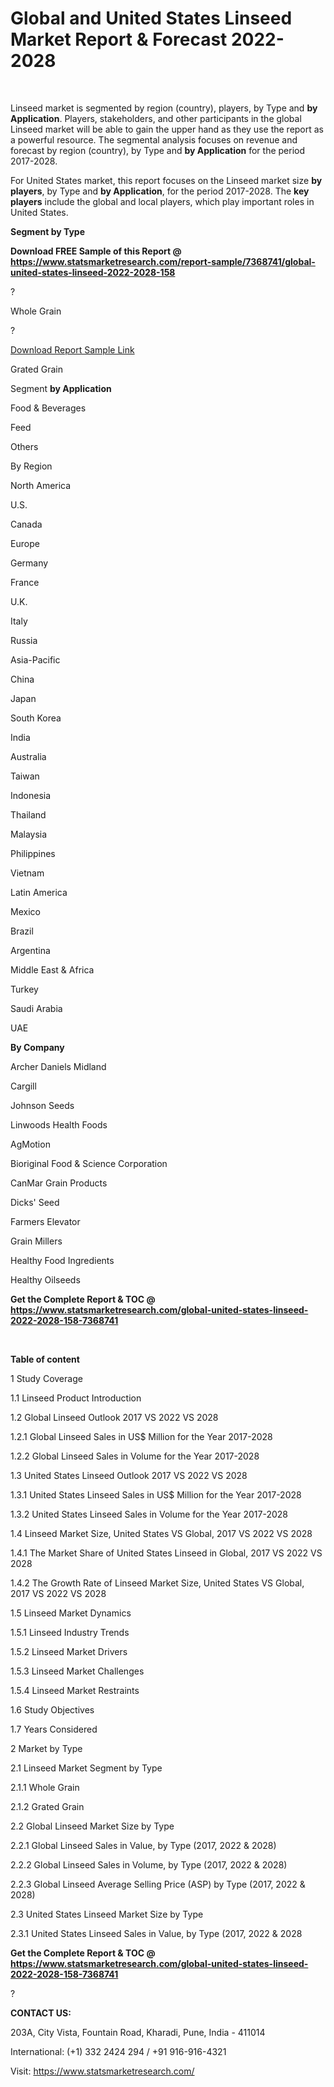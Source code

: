<h1>Global and United States Linseed Market Report & Forecast 2022-2028</h1><br/><p>Linseed market is segmented by region (country), players, by Type and <strong>by Application</strong>. Players, stakeholders, and other participants in the global Linseed market will be able to gain the upper hand as they use the report as a powerful resource. The segmental analysis focuses on revenue and forecast by region (country), by Type and <strong>by Application</strong> for the period 2017-2028.</p>
 
 
 
 <p>For United States market, this report focuses on the Linseed market size <strong>by players</strong>, by Type and <strong>by Application</strong>, for the period 2017-2028. The <strong>key players</strong> include the global and local players, which play important roles in United States.</p>
 
 
 
 <p><strong>Segment by Type</strong></p>
 
 
 
 <div><b>Download FREE Sample of this Report @ <a href="https://www.statsmarketresearch.com/download-free-sample/7368741/global-united-states-linseed-2022-2028-158">https://www.statsmarketresearch.com/report-sample/7368741/global-united-states-linseed-2022-2028-158</a></b></div>
 
 
 
 <p>? </p>
 
 
 
 <p>Whole Grain</p>
 
 
 
 <p>? </p>
 
 
 
 <p><a href="https://www.statsmarketresearch.com/download-free-sample/7368741/global-united-states-linseed-2022-2028-158">Download Report Sample Link</a></p>
 
 
 
 <p>Grated Grain</p>
 
 
 
 <p>Segment <strong>by Application</strong></p>
 
 
 
 <p>Food & Beverages</p>
 
 
 
 <p>Feed</p>
 
 
 
 <p>Others</p>
 
 
 
 <p>By Region</p>
 
 
 
 <p>North America</p>
 
 
 
 <p>U.S.</p>
 
 
 
 <p>Canada</p>
 
 
 
 <p>Europe</p>
 
 
 
 <p>Germany</p>
 
 
 
 <p>France</p>
 
 
 
 <p>U.K.</p>
 
 
 
 <p>Italy</p>
 
 
 
 <p>Russia</p>
 
 
 
 <p>Asia-Pacific</p>
 
 
 
 <p>China</p>
 
 
 
 <p>Japan</p>
 
 
 
 <p>South Korea</p>
 
 
 
 <p>India</p>
 
 
 
 <p>Australia</p>
 
 
 
 <p>Taiwan</p>
 
 
 
 <p>Indonesia</p>
 
 
 
 <p>Thailand</p>
 
 
 
 <p>Malaysia</p>
 
 
 
 <p>Philippines</p>
 
 
 
 <p>Vietnam</p>
 
 
 
 <p>Latin America</p>
 
 
 
 <p>Mexico</p>
 
 
 
 <p>Brazil</p>
 
 
 
 <p>Argentina</p>
 
 
 
 <p>Middle East & Africa</p>
 
 
 
 <p>Turkey</p>
 
 
 
 <p>Saudi Arabia</p>
 
 
 
 <p>UAE</p>
 
 
 
 <p><strong>By Company</strong></p>
 
 
 
 <p>Archer Daniels Midland</p>
 
 
 
 <p>Cargill</p>
 
 
 
 <p>Johnson Seeds</p>
 
 
 
 <p>Linwoods Health Foods</p>
 
 
 
 <p>AgMotion</p>
 
 
 
 <p>Bioriginal Food & Science Corporation</p>
 
 
 
 <p>CanMar Grain Products</p>
 
 
 
 <p>Dicks&#39; Seed</p>
 
 
 
 <p>Farmers Elevator</p>
 
 
 
 <p>Grain Millers</p>
 
 
 
 <p>Healthy Food Ingredients</p>
 
 
 
 <p>Healthy Oilseeds</p>
 
 
 
 <div><b>Get the Complete Report & TOC @ <a href="https://www.statsmarketresearch.com/global-united-states-linseed-2022-2028-158-7368741">https://www.statsmarketresearch.com/global-united-states-linseed-2022-2028-158-7368741</a></b></div>
 
 
 
 <p><br />
 
 <b>Table of content</b></p>
 
 
 
 <p>1 Study Coverage<br />
 
 1.1 Linseed Product Introduction<br />
 
 1.2 Global Linseed Outlook 2017 VS 2022 VS 2028<br />
 
 1.2.1 Global Linseed Sales in US$ Million for the Year 2017-2028<br />
 
 1.2.2 Global Linseed Sales in Volume for the Year 2017-2028<br />
 
 1.3 United States Linseed Outlook 2017 VS 2022 VS 2028<br />
 
 1.3.1 United States Linseed Sales in US$ Million for the Year 2017-2028<br />
 
 1.3.2 United States Linseed Sales in Volume for the Year 2017-2028<br />
 
 1.4 Linseed Market Size, United States VS Global, 2017 VS 2022 VS 2028<br />
 
 1.4.1 The Market Share of United States Linseed in Global, 2017 VS 2022 VS 2028<br />
 
 1.4.2 The Growth Rate of Linseed Market Size, United States VS Global, 2017 VS 2022 VS 2028<br />
 
 1.5 Linseed Market Dynamics<br />
 
 1.5.1 Linseed Industry Trends<br />
 
 1.5.2 Linseed Market Drivers<br />
 
 1.5.3 Linseed Market Challenges<br />
 
 1.5.4 Linseed Market Restraints<br />
 
 1.6 Study Objectives<br />
 
 1.7 Years Considered<br />
 
 2 Market by Type<br />
 
 2.1 Linseed Market Segment by Type<br />
 
 2.1.1 Whole Grain<br />
 
 2.1.2 Grated Grain<br />
 
 2.2 Global Linseed Market Size by Type<br />
 
 2.2.1 Global Linseed Sales in Value, by Type (2017, 2022 & 2028)<br />
 
 2.2.2 Global Linseed Sales in Volume, by Type (2017, 2022 & 2028)<br />
 
 2.2.3 Global Linseed Average Selling Price (ASP) by Type (2017, 2022 & 2028)<br />
 
 2.3 United States Linseed Market Size by Type<br />
 
 2.3.1 United States Linseed Sales in Value, by Type (2017, 2022 & 2028</p>
 
 
 
 <div><b>Get the Complete Report & TOC @ <a href="https://www.statsmarketresearch.com/global-united-states-linseed-2022-2028-158-7368741">https://www.statsmarketresearch.com/global-united-states-linseed-2022-2028-158-7368741</a></b></div>
 
 
 
 <p>? </p>
 
 
 
 <p><b>CONTACT US:</b><br />
 
 203A, City Vista, Fountain Road, Kharadi, Pune, India - 411014<br />
 
 International: (+1) 332 2424 294 / +91 916-916-4321<br />
 
 Visit: <a href="https://www.statsmarketresearch.com/">https://www.statsmarketresearch.com/</a></p>